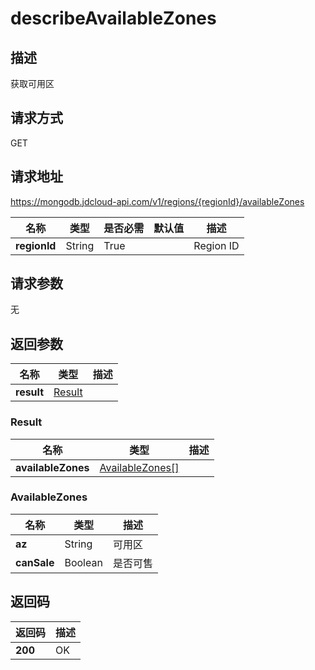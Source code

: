 # describeAvailableZones


## 描述
获取可用区

## 请求方式
GET

## 请求地址
https://mongodb.jdcloud-api.com/v1/regions/{regionId}/availableZones

|名称|类型|是否必需|默认值|描述|
|---|---|---|---|---|
|**regionId**|String|True||Region ID|

## 请求参数
无


## 返回参数
|名称|类型|描述|
|---|---|---|
|**result**|[Result](##Result)||


### <a name="Result">Result</a>
|名称|类型|描述|
|---|---|---|
|**availableZones**|[AvailableZones[]](##AvailableZones)||
### <a name="AvailableZones">AvailableZones</a>
|名称|类型|描述|
|---|---|---|
|**az**|String|可用区|
|**canSale**|Boolean|是否可售|

## 返回码
|返回码|描述|
|---|---|
|**200**|OK|
